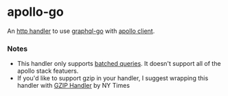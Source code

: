 # apollo-go
An [http handler](https://golang.org/pkg/net/http/#Handler) to use [graphql-go](https://github.com/neelance/graphql-go) with [apollo client](https://github.com/apollostack/apollo-client).

### Notes
- This handler only supports [batched queries](https://dev-blog.apollodata.com/query-batching-in-apollo-63acfd859862#.p7459gedh). It doesn't support all of the apollo stack featuers. 
- If you'd like to support gzip in your handler, I suggest wrapping this handler with [GZIP Handler](https://github.com/NYTimes/gziphandler) by NY Times
